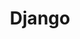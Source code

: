 ---
title: "Django"
description: ""
slug: "django"
image: "main.jpg"
style:
    background: "#2a9d8f"
    color: "#fff"
---